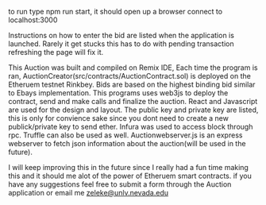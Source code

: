 to run type npm run start, it should open up a browser connect to localhost:3000

Instructions on how to enter the bid are listed when the application is launched.
Rarely it get stucks this has to do with pending transaction refreshing the page will fix it.

This Auction was built and compiled on Remix IDE, Each time the program is ran, AuctionCreator(src/contracts/AuctionContract.sol) is deployed on the Etheruem testnet Rinkbey. Bids are based on the highest binding bid similar to Ebays implementation. This programs uses web3js to deploy the contract, send and make calls and finalize the auction. React and Javascript are used for the design and layout. The public key and private key are listed, this is only for convience sake since you dont need to create a new publick/private key to send ether. Infura was used to access block through rpc. Truffle can also be used as well. Auctionwebserver.js is an express webserver to fetch json information about the auction(will be used in the future).

I will keep improving this in the future since I really had a fun time making this and it should me alot of the power of Etheruem smart contracts. if you have any suggestions feel free to submit a form through the Auction application or email me zeleke@unlv.nevada.edu
